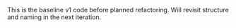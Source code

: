 ﻿This is the baseline v1 code before planned refactoring.
Will revisit structure and naming in the next iteration.